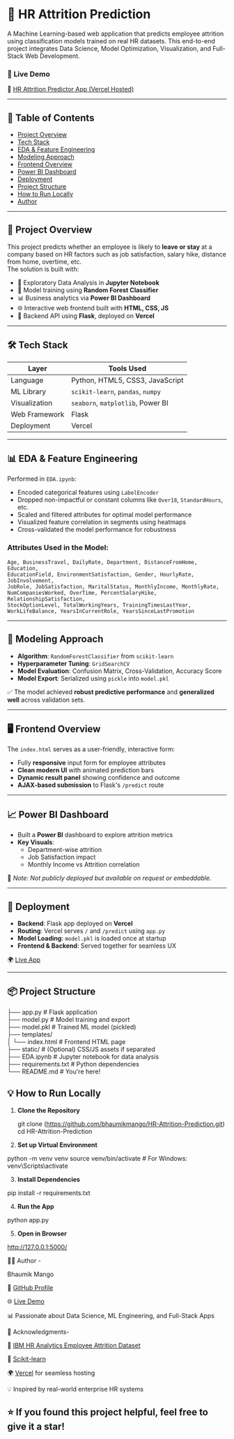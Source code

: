 # 🧠 HR Attrition Prediction

A Machine Learning-based web application that predicts employee attrition using classification models trained on real HR datasets. This end-to-end project integrates Data Science, Model Optimization, Visualization, and Full-Stack Web Development.

### 🔗 Live Demo
🚀 [HR Attrition Predictor App (Vercel Hosted)](http://hr-attrition-project.vercel.app/)

---

## 📁 Table of Contents

- [Project Overview](#-project-overview)
- [Tech Stack](#-tech-stack)
- [EDA & Feature Engineering](#-eda--feature-engineering)
- [Modeling Approach](#-modeling-approach)
- [Frontend Overview](#-frontend-overview)
- [Power BI Dashboard](#-power-bi-dashboard)
- [Deployment](#-deployment)
- [Project Structure](#-project-structure)
- [How to Run Locally](#-how-to-run-locally)
- [Author](#-author)

---

## 📌 Project Overview

This project predicts whether an employee is likely to **leave or stay** at a company based on HR factors such as job satisfaction, salary hike, distance from home, overtime, etc.  
The solution is built with:

- 🎯 Exploratory Data Analysis in **Jupyter Notebook**
- 🌲 Model training using **Random Forest Classifier**
- 📊 Business analytics via **Power BI Dashboard**
- 🌐 Interactive web frontend built with **HTML, CSS, JS**
- 🧪 Backend API using **Flask**, deployed on **Vercel**

---

## 🛠️ Tech Stack

| Layer          | Tools Used                                       |
|----------------|--------------------------------------------------|
| Language       | Python, HTML5, CSS3, JavaScript                  |
| ML Library     | `scikit-learn`, `pandas`, `numpy`                |
| Visualization  | `seaborn`, `matplotlib`, Power BI                |
| Web Framework  | Flask                                            |
| Deployment     | Vercel                                           |

---

## 📊 EDA & Feature Engineering

Performed in `EDA.ipynb`:
- Encoded categorical features using `LabelEncoder`
- Dropped non-impactful or constant columns like `Over18`, `StandardHours`, etc.
- Scaled and filtered attributes for optimal model performance
- Visualized feature correlation in segments using heatmaps
- Cross-validated the model performance for robustness

### Attributes Used in the Model:
```text
Age, BusinessTravel, DailyRate, Department, DistanceFromHome, Education,
EducationField, EnvironmentSatisfaction, Gender, HourlyRate, JobInvolvement,
JobRole, JobSatisfaction, MaritalStatus, MonthlyIncome, MonthlyRate,
NumCompaniesWorked, OverTime, PercentSalaryHike, RelationshipSatisfaction,
StockOptionLevel, TotalWorkingYears, TrainingTimesLastYear,
WorkLifeBalance, YearsInCurrentRole, YearsSinceLastPromotion
```
---

## 🤖 Modeling Approach

- **Algorithm**: `RandomForestClassifier` from `scikit-learn`  
- **Hyperparameter Tuning**: `GridSearchCV`  
- **Model Evaluation**: Confusion Matrix, Cross-Validation, Accuracy Score  
- **Model Export**: Serialized using `pickle` into `model.pkl`  

✅ The model achieved **robust predictive performance** and **generalized well** across validation sets.

---

## 🖥️ Frontend Overview

The `index.html` serves as a user-friendly, interactive form:

- Fully **responsive** input form for employee attributes  
- **Clean modern UI** with animated prediction bars  
- **Dynamic result panel** showing confidence and outcome  
- **AJAX-based submission** to Flask's `/predict` route  

---

## 📈 Power BI Dashboard

- Built a **Power BI** dashboard to explore attrition metrics
- **Key Visuals**:
  - Department-wise attrition
  - Job Satisfaction impact
  - Monthly Income vs Attrition correlation

📌 *Note: Not publicly deployed but available on request or embeddable.*

---

## 🚀 Deployment

- **Backend**: Flask app deployed on **Vercel**
- **Routing**: Vercel serves `/` and `/predict` using `app.py`
- **Model Loading**: `model.pkl` is loaded once at startup
- **Frontend & Backend**: Served together for seamless UX

🌍 [Live App](http://hr-attrition-project.vercel.app/)

---

## 📦 Project Structure

 ├── app.py # Flask application                        
 ├── model.py # Model training and export               
 ├── model.pkl # Trained ML model (pickled)            
 ├── templates/                                        
 │ └── index.html # Frontend HTML page                 
 ├── static/ # (Optional) CSS/JS assets if separated   
 ├── EDA.ipynb # Jupyter notebook for data analysis    
 ├── requirements.txt # Python dependencies            
 └── README.md # You're here!                            

## 💡 How to Run Locally

1. **Clone the Repository**

   git clone (https://github.com/bhaumikmango/HR-Attrition-Prediction.git)
   cd HR-Attrition-Prediction

2. **Set up Virtual Environment**

python -m venv venv
source venv/bin/activate  # For Windows: venv\Scripts\activate

3. **Install Dependencies**

pip install -r requirements.txt

4. **Run the App**

python app.py

5. **Open in Browser**

http://127.0.0.1:5000/

👨‍💻 Author -

Bhaumik Mango

💼 [GitHub Profile](https://github.com/bhaumikmango)

🌐 [Live Demo](https://hr-attrition-project.vercel.app/)

📊 Passionate about Data Science, ML Engineering, and Full-Stack Apps

📢 Acknowledgments-

📁 [IBM HR Analytics Employee Attrition Dataset](https://www.ibm.com/analytics/data-science/predictive-analytics)

🧪 [Scikit-learn](https://scikit-learn.org/)

🌍 [Vercel](https://vercel.com/) for seamless hosting
 
💡 Inspired by real-world enterprise HR systems

## ⭐ If you found this project helpful, feel free to give it a star!
